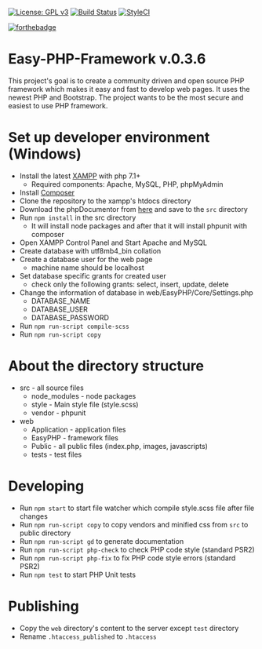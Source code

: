 [![License: GPL v3](https://img.shields.io/badge/License-GPL%20v3-blue.svg)](https://www.gnu.org/licenses/gpl-3.0)
[![Build Status](https://travis-ci.org/RhisiartK/Easy-PHP-Framework.svg?branch=master)](https://travis-ci.org/RhisiartK/Easy-PHP-Framework)
[![StyleCI](https://github.styleci.io/repos/121808865/shield?branch=master)](https://github.styleci.io/repos/121808865)

[![forthebadge](https://forthebadge.com/images/badges/built-by-developers.svg)](https://forthebadge.com)
# Easy-PHP-Framework v.0.3.6
This project's goal is to create a community driven and open source PHP framework which makes it easy and fast to develop web pages. It uses the newest PHP and Bootstrap. The project wants to be the most secure and easiest to use PHP framework.

# Set up developer environment (Windows)
- Install the latest [XAMPP](https://www.apachefriends.org/hu/index.html) with php 7.1+
  - Required components: Apache, MySQL, PHP, phpMyAdmin
- Install [Composer](https://getcomposer.org/doc/00-intro.md#installation-windows)
- Clone the repository to the xampp's htdocs directory
- Download the phpDocumentor from [here](http://www.phpdoc.org/phpDocumentor.phar) and save to the ```src``` directory
- Run ```npm install``` in the src directory
  - It will install node packages and after that it will install phpunit with composer
- Open XAMPP Control Panel and Start Apache and MySQL
- Create database with utf8mb4_bin collation
- Create a database user for the web page
  - machine name should be localhost
- Set database specific grants for created user
    - check only the following grants: select, insert, update, delete
- Change the information of database in web/EasyPHP/Core/Settings.php
  - DATABASE_NAME
  - DATABASE_USER
  - DATABASE_PASSWORD
- Run ```npm run-script compile-scss```
- Run ```npm run-script copy```
  
# About the directory structure
- src - all source files
  - node_modules - node packages
  - style - Main style file (style.scss)
  - vendor - phpunit
- web
  - Application - application files
  - EasyPHP - framework files
  - Public - all public files (index.php, images, javascripts)
  - tests - test files

# Developing
- Run ```npm start``` to start file watcher which compile style.scss file after file changes
- Run ```npm run-script copy``` to copy vendors and minified css from ```src``` to public directory
- Run ```npm run-script gd``` to generate documentation  
- Run ```npm run-script php-check``` to check PHP code style (standard PSR2)
- Run ```npm run-script php-fix``` to fix PHP code style errors (standard PSR2)
- Run ```npm test``` to start PHP Unit tests

# Publishing
- Copy the ```web``` directory's content to the server except ```test``` directory
- Rename ```.htaccess_published``` to ```.htaccess```
